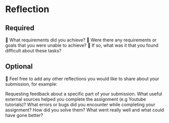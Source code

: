 # Reflection

## Required

🎯 What requirements did you achieve?
🎯 Were there any requirements or goals that you were unable to achieve?
🎯 If so, what was it that you found difficult about these tasks?

## Optional

🏹 Feel free to add any other reflections you would like to share about your submission, for example:

Requesting feedback about a specific part of your submission.
What useful external sources helped you complete the assignment (e.g Youtube tutorials)?
What errors or bugs did you encounter while completing your assignment? How did you solve them?
What went really well and what could have gone better?
